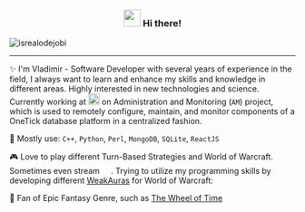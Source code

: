 <!-- Heading -->
<h3 align="center"><img src = "https://raw.githubusercontent.com/MartinHeinz/MartinHeinz/master/wave.gif" width = 30px> Hi there!</h3>

<!-- Profile Views -->

<p align="left"> <img src="https://komarev.com/ghpvc/?username=stfreve&label=Profile%20views&color=0e75b6&style=flat" alt="isrealodejobi" />
</p>

 <!-- About section -->

---
✨ I'm Vladimir - Software Developer with several years of experience in the field, I always want to learn and enhance my skills and knowledge in different areas. Highly interested in new technologies and science. Currently working at <a href="[http://twitch.com/StFreve](https://www.onetick.com)" target="_blank"><img height="20px" src="https://encrypted-tbn0.gstatic.com/images?q=tbn:ANd9GcQ-jfUTZCv0nnWlxWW5bKr7kRBYxFCpLhQgBQ&s"></a> on Administration and Monitoring (`AM`) project, which is used to remotely configure, maintain, and monitor components of a OneTick database platform in a centralized fashion.

🔧 Mostly use: `С++`, `Python`, `Perl`, `MongoDB`, `SQLite`, `ReactJS`

🎮 Love to play different Turn-Based Strategies and World of Warcraft. Sometimes even stream <a href="http://twitch.com/StFreve" target="_blank"><img height="16px" src="https://static-00.iconduck.com/assets.00/twitch-icon-489x512-jqw4vk2h.png"></a>. Trying to utilize my programming skills by developing different [WeakAuras](https://wago.io/StFreve) for World of Warcraft: 

📖 Fan of Epic Fantasy Genre, such as [The Wheel of Time](https://en.wikipedia.org/wiki/The_Wheel_of_Time)

<!-- About section: END -->

<!-- GitHub section -->
<!-- GitHub section: END -->

<!-- THE END -->


<!--
**stfreve/stfreve** is a ✨ _special_ ✨ repository because its `README.md` (this file) appears on your GitHub profile.

Here are some ideas to get you started:

- 🔭 I’m currently working on ...
- 🌱 I’m currently learning ...
- 👯 I’m looking to collaborate on ...
- 🤔 I’m looking for help with ...
- 💬 Ask me about ...
- 📫 How to reach me: ...
- 😄 Pronouns: ...
- ⚡ Fun fact: ...
-->
